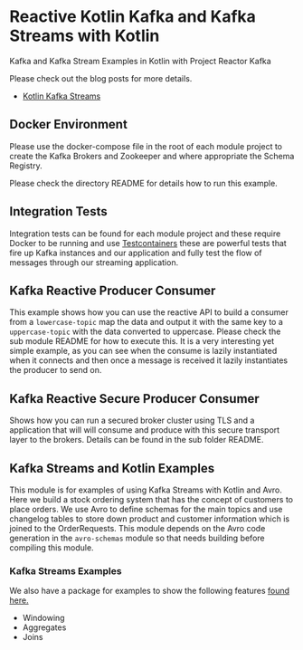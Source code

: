 # Reactive Kotlin Kafka and Kafka Streams with Kotlin

Kafka and Kafka Stream Examples in Kotlin with Project Reactor Kafka

Please check out the blog posts for more details.

* [Kotlin Kafka Streams](https://perkss.github.io/#/DistributedSystems/Streaming#KafkaStreamsKotlin)

## Docker Environment

Please use the docker-compose file in the root of each module project to create the Kafka Brokers and Zookeeper and
where appropriate the Schema Registry.

Please check the directory README for details how to run this example.

## Integration Tests

Integration tests can be found for each module project and these require Docker to be running and
use [Testcontainers](https://www.testcontainers.org/) these are powerful tests that fire up Kafka instances and our
application and fully test the flow of messages through our streaming application.

## Kafka Reactive Producer Consumer

This example shows how you can use the reactive API to build a consumer from a `lowercase-topic` map the data and output
it with the same key to a `uppercase-topic` with the data converted to uppercase. Please check the sub module README for
how to execute this. It is a very interesting yet simple example, as you can see when the consume is lazily instantiated
when it connects and then once a message is received it lazily instantiates the producer to send on.

## Kafka Reactive Secure Producer Consumer

Shows how you can run a secured broker cluster using TLS and a application that will will consume and produce with this
secure transport layer to the brokers. Details can be found in the sub folder README.

## Kafka Streams and Kotlin Examples

This module is for examples of using Kafka Streams with Kotlin and Avro. Here we build a stock ordering system that has
the concept of customers to place orders. We use Avro to define schemas for the main topics and use changelog tables to
store down product and customer information which is joined to the OrderRequests. This module depends on the Avro code
generation in the `avro-schemas` module so that needs building before compiling this module.

### Kafka Streams Examples

We also have a package for examples to show the following
features [found here.](kotlin-kafka-streams-examples/src/main/kotlin/com/perkss/kafka/reactive/examples)

* Windowing
* Aggregates
* Joins
